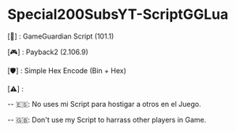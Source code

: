 # Special200SubsYT-ScriptGGLua
[🔰] : GameGuardian Script (101.1)

[🎮] : Payback2 (2.106.9)

[🛡️] : Simple Hex Encode (Bin + Hex)

[⚠️] :

-- 🇪🇸: No uses mi Script para hostigar a otros en el Juego.

-- 🇬🇧: Don't use my Script to harrass other players in Game.
